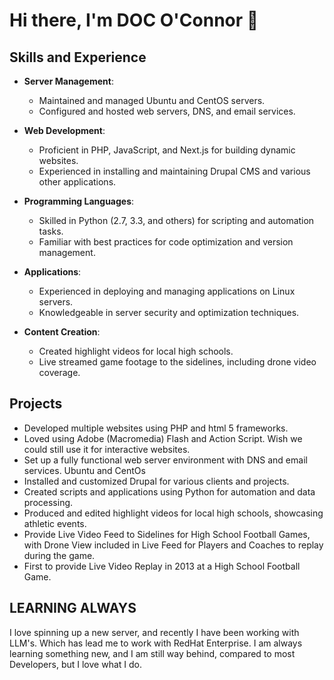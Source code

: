  # Hi there, I'm DOC O'Connor 👋

## Skills and Experience

- **Server Management**:
  - Maintained and managed Ubuntu and CentOS servers.
  - Configured and hosted web servers, DNS, and email services.

- **Web Development**:
  - Proficient in PHP, JavaScript, and Next.js for building dynamic websites.
  - Experienced in installing and maintaining Drupal CMS and various other applications.

- **Programming Languages**:
  - Skilled in Python (2.7, 3.3, and others) for scripting and automation tasks.
  - Familiar with best practices for code optimization and version management.

- **Applications**:
  - Experienced in deploying and managing applications on Linux servers.
  - Knowledgeable in server security and optimization techniques.

- **Content Creation**:
  - Created highlight videos for local high schools.
  - Live streamed game footage to the sidelines, including drone video coverage.

## Projects
- Developed multiple websites using PHP and html 5 frameworks.
- Loved using Adobe (Macromedia) Flash and Action Script. Wish we could still use it for interactive websites.
- Set up a fully functional web server environment with DNS and email services. Ubuntu and CentOs
- Installed and customized Drupal for various clients and projects.
- Created scripts and applications using Python for automation and data processing.
- Produced and edited highlight videos for local high schools, showcasing athletic events.
- Provide Live Video Feed to Sidelines for High School Football Games, with Drone View included in Live Feed for Players and Coaches to replay during the game.
- First to provide Live Video Replay in 2013 at a High School Football Game.

## LEARNING ALWAYS
I love spinning up a new server, and recently I have been working with LLM's. Which has lead me to work with RedHat Enterprise. I am always learning something new, and I am still way behind, compared to most Developers, but I love what I do. 
